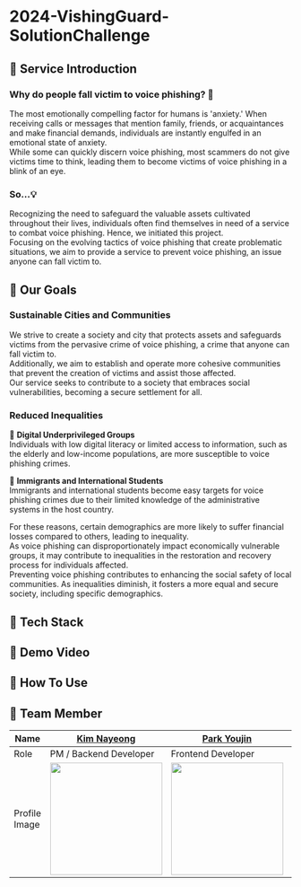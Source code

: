 # 2024-VishingGuard-SolutionChallenge
## 🚨 Service Introduction
### Why do people fall victim to voice phishing? 🤔
The most emotionally compelling factor for humans is 'anxiety.' When receiving calls or messages that mention family, friends, or acquaintances and make financial demands, individuals are instantly engulfed in an emotional state of anxiety.   
While some can quickly discern voice phishing, most scammers do not give victims time to think, leading them to become victims of voice phishing in a blink of an eye.
### So...💡
Recognizing the need to safeguard the valuable assets cultivated throughout their lives, individuals often find themselves in need of a service to combat voice phishing. Hence, we initiated this project.   
Focusing on the evolving tactics of voice phishing that create problematic situations, we aim to provide a service to prevent voice phishing, an issue anyone can fall victim to.
## 🚨 Our Goals
### Sustainable Cities and Communities
We strive to create a society and city that protects assets and safeguards victims from the pervasive crime of voice phishing, a crime that anyone can fall victim to.   
Additionally, we aim to establish and operate more cohesive communities that prevent the creation of victims and assist those affected.   
Our service seeks to contribute to a society that embraces social vulnerabilities, becoming a secure settlement for all.
### Reduced Inequalities
🎯 **Digital Underprivileged Groups**   
Individuals with low digital literacy or limited access to information, such as the elderly and low-income populations, are more susceptible to voice phishing crimes.  
   
🎯 **Immigrants and International Students**   
Immigrants and international students become easy targets for voice phishing crimes due to their limited knowledge of the administrative systems in the host country.   
   
For these reasons, certain demographics are more likely to suffer financial losses compared to others, leading to inequality.   
As voice phishing can disproportionately impact economically vulnerable groups, it may contribute to inequalities in the restoration and recovery process for individuals affected.   
Preventing voice phishing contributes to enhancing the social safety of local communities. As inequalities diminish, it fosters a more equal and secure society, including specific demographics.   
## 🚨 Tech Stack
## 🚨 Demo Video
## 🚨 How To Use
## 🚨 Team Member
| Name | [Kim Nayeong](https://github.com/nanna29) | [Park Youjin](https://github.com/youjin09222) | [Kim Chaeyeon](https://github.com/chaeyeoniklmw) | [Ha Yourim](https://github.com/YulimHa) |
| --- | --- | --- |--- | --- |
| Role | PM / Backend Developer | Frontend Developer | AI/ML Developer | UI/UX Designer |
| Profile Image | <img src="https://image.dongascience.com/Photo/2020/03/5bddba7b6574b95d37b6079c199d7101.jpg" width="200"/> | <img src="https://image.dongascience.com/Photo/2020/03/5bddba7b6574b95d37b6079c199d7101.jpg" width="200"/> | <img src="https://image.dongascience.com/Photo/2020/03/5bddba7b6574b95d37b6079c199d7101.jpg" width="200"/> | <img src="https://image.dongascience.com/Photo/2020/03/5bddba7b6574b95d37b6079c199d7101.jpg" width="200"/> |
